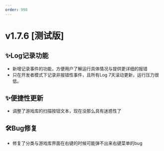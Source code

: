 ```yaml
---
order: 998
---
```

# v1.7.6 [测试版]

## ✨Log记录功能

* 新增记录事件的功能，方便用户了解运行具体情况与提供更详细的报错
* 只在开发者模式下记录非报错性事件，且所有Log 7天滚动更新，运行压力很低。

## ✨便捷性更新

* 调整了游戏库的扫描按钮文本，现在没那么具有迷惑性了

## 🛠️Bug修复

* 修复了分类与游戏库界面在右键的时候可能弹不出来右键菜单的bug
